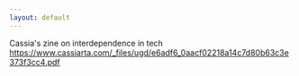 ```yaml
---
layout: default
---
```

Cassia's zine on interdependence in tech https://www.cassiarta.com/_files/ugd/e6adf6_0aacf02218a14c7d80b63c3e373f3cc4.pdf

